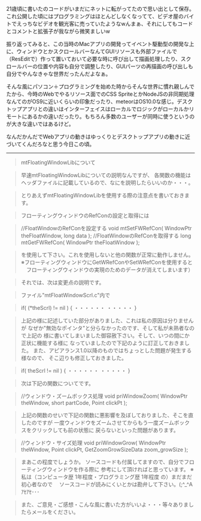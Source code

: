 
21歳頃に書いたのコードがいまだにネットに転がってたので思い出として保存。これ公開した頃にはプログラミングはほとんどしなくなってて、ビデオ屋のバイトでえっちなビデオを観光客に売っていたようなwんまぁ、それにしてもコードとコメントと拡張子が我ながら微笑ましいw

振り返ってみると、この当時のMacアプリの開発ってイベント駆動型の開発な上に、ウィンドウとかスクロールバーなんてGUIリソースも外部ファイルで（ResEditで）作って置いておいて必要な時に呼び出して描画処理したり、スクロールバーの位置や内容も自分で調整したり、GUIパーツの再描画の呼び出しも自分でやんなきゃな世界だったんだよなぁ。

そんな風にパソコン＋プログラミングを始めた時からそんな世界に慣れ親しんでたから、今時のWebでやるリソース面でのCSS SpriteとかNodeJSの非同期処理なんてのがOS9に近いくらいの印象だったり、meteorはOS10.0な感じ。デスクトップアプリとの違いはインターフェイスはローカルでロジックがローカルかリモートにあるかの違いだったり。もちろん多数のユーザーが同時に使うというのが大きな違いではあるけど。

なんだかんだでWebアプリの動きはゆっくりとデスクトップアプリの動きに近づいてくんだろなと思う今日この頃。

---

> mtFloatingWindowLibについて

> 早速mtFloatingWindowLibについての説明なんですが、
各関数の機能はヘッダファイルに記載しているので、なにを説明したらいいのか・・・。

> とりあえずmtFloatingWindowLibを使用する際の注意点を書いておきます。

> フローティングウィンドウのRefConの設定と取得には
	
>	//FloatWindowのRefConを設定する
	void mtSetFWRefCon( WindowPtr theFloatWindow, long data );
	//FloatWindowのRefConを取得する
	long mtGetFWRefCon( WindowPtr theFloatWindow );

> を使用して下さい。これを使用しないと他の関数が正常に動作しません。
※フローティングウィンドウにGetWRefConやSetWRefConを使用すると
　フローティングウィンドウの実現のためのデータが消えてしまいます）


> それでは、次は変更点の説明です。

> ファイル"mtFloatWindowScrl.c"内で

> if( (*theScrl) != nil )
{
	・・・・・・
	・・・・・
}

> 上記の様に記述していた部分がありました、これは私の原因は分りませんが
なぜか"無効なポインタ"と分らなかったのです、そして私が未熟者なので上記の
様に書いてしまいました御容赦下さい。そして、いつの間にか正状に機能する様に
なっていましたので下記のように訂正しておきました。
また、アピアランス1.0以降のものではちょっとした問題が発生する様なので、
そこ辺りも修正しておきました。

> if( theScrl != nil )
{
	・・・・・・
	・・・・・
}

> 次は下記の関数についてです。

> //ウィンドウ・ズームボックス処理
void priWindowZoom( WindowPtr theWindow, short partCode, Point clickPt );

> 上記の関数のせいで下記の関数に悪影響を及ぼしておりました、そこを直したのですが
一度ウィンドウをズームさせてからもう一度ズームボックスをクリックしても前の状態に
戻らないといった問題があります。

> //ウィンドウ・サイズ処理
void priWindowGrow( WindowPtr theWindow, Point clickPt,
					GetZoomGrowSizeData zoom_growSize );



> まあこの程度でしょうか。
ソースコードも付属してますので、自分でフローティングウィンドウを作る際に
参考にして頂ければと思っています。
※私は（コンピュータ歴 1年程度・プログラミング歴 1年程度 の）まだまだ初心者なので
　ソースコードが読みにくいとかは勘弁して下さい。(;^_^A ｱｾｱｾ･･･

> また、ご意見・ご感想・こんな風に書いた方がいいよ・・・等々ありましたらメールをください。
